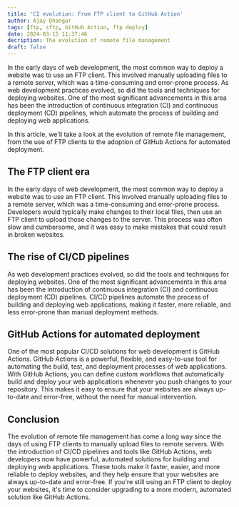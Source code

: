 ```yaml
---
title: 'CI evolution: From FTP client to GitHub Action'
author: Ajay Dhangar
tags: [ftp, sftp, GitHub Action, ftp deploy]
date: 2024-03-15 11:37:46
decription: The evolution of remote file management
draft: false
---
```


In the early days of web development, the most common way to deploy a website was to use an FTP client. This involved manually uploading files to a remote server, which was a time-consuming and error-prone process. As web development practices evolved, so did the tools and techniques for deploying websites. One of the most significant advancements in this area has been the introduction of continuous integration (CI) and continuous deployment (CD) pipelines, which automate the process of building and deploying web applications.

<!-- truncate -->

In this article, we'll take a look at the evolution of remote file management, from the use of FTP clients to the adoption of GitHub Actions for automated deployment.

## The FTP client era

In the early days of web development, the most common way to deploy a website was to use an FTP client. This involved manually uploading files to a remote server, which was a time-consuming and error-prone process. Developers would typically make changes to their local files, then use an FTP client to upload those changes to the server. This process was often slow and cumbersome, and it was easy to make mistakes that could result in broken websites.

## The rise of CI/CD pipelines

As web development practices evolved, so did the tools and techniques for deploying websites. One of the most significant advancements in this area has been the introduction of continuous integration (CI) and continuous deployment (CD) pipelines. CI/CD pipelines automate the process of building and deploying web applications, making it faster, more reliable, and less error-prone than manual deployment methods.

## GitHub Actions for automated deployment

One of the most popular CI/CD solutions for web development is GitHub Actions. GitHub Actions is a powerful, flexible, and easy-to-use tool for automating the build, test, and deployment processes of web applications. With GitHub Actions, you can define custom workflows that automatically build and deploy your web applications whenever you push changes to your repository. This makes it easy to ensure that your websites are always up-to-date and error-free, without the need for manual intervention.

## Conclusion

The evolution of remote file management has come a long way since the days of using FTP clients to manually upload files to remote servers. With the introduction of CI/CD pipelines and tools like GitHub Actions, web developers now have powerful, automated solutions for building and deploying web applications. These tools make it faster, easier, and more reliable to deploy websites, and they help ensure that your websites are always up-to-date and error-free. If you're still using an FTP client to deploy your websites, it's time to consider upgrading to a more modern, automated solution like GitHub Actions.
